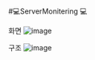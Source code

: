 #💻ServerMonitering 💻

화면 
![image](https://user-images.githubusercontent.com/73218962/199677958-be724566-2a98-481e-b13a-b090e02f513c.png)

구조 
![image](https://user-images.githubusercontent.com/73218962/199678030-78268bdd-09e9-4ba2-aa53-d397c79e6a97.png)


